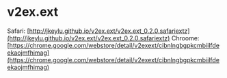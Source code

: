 v2ex.ext
========

Safari: [http://jkeylu.github.io/v2ex.ext/v2ex.ext_0.2.0.safariextz](http://jkeylu.github.io/v2ex.ext/v2ex.ext_0.2.0.safariextz)
Chroome: [https://chrome.google.com/webstore/detail/v2exext/cibnlngbgpkcmbiilfdeekaojmfhimag](https://chrome.google.com/webstore/detail/v2exext/cibnlngbgpkcmbiilfdeekaojmfhimag)
